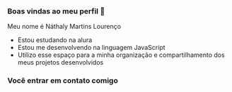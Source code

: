 ### Boas vindas ao meu perfil 🩷

Meu nome é Náthaly Martins Lourenço 

- Estou estudando na alura
- Estou me desenvolvendo na linguagem JavaScript
- Utilizo esse espaço para a minha organização e compartilhamento dos meus projetos desenvolvidos

### Você entrar em contato comigo 

